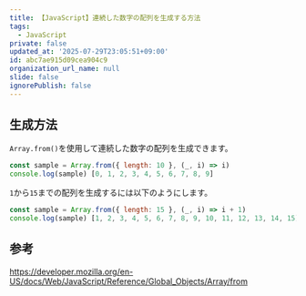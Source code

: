 ```yaml
---
title: 【JavaScript】連続した数字の配列を生成する方法
tags:
  - JavaScript
private: false
updated_at: '2025-07-29T23:05:51+09:00'
id: abc7ae915d09cea904c9
organization_url_name: null
slide: false
ignorePublish: false
---
```

## 生成方法

`Array.from()`を使用して連続した数字の配列を生成できます。

```javascript
const sample = Array.from({ length: 10 }, (_, i) => i)
console.log(sample) [0, 1, 2, 3, 4, 5, 6, 7, 8, 9]
```

`1`から`15`までの配列を生成するには以下のようにします。

```javascript
const sample = Array.from({ length: 15 }, (_, i) => i + 1)
console.log(sample) [1, 2, 3, 4, 5, 6, 7, 8, 9, 10, 11, 12, 13, 14, 15]
```

## 参考

https://developer.mozilla.org/en-US/docs/Web/JavaScript/Reference/Global_Objects/Array/from
